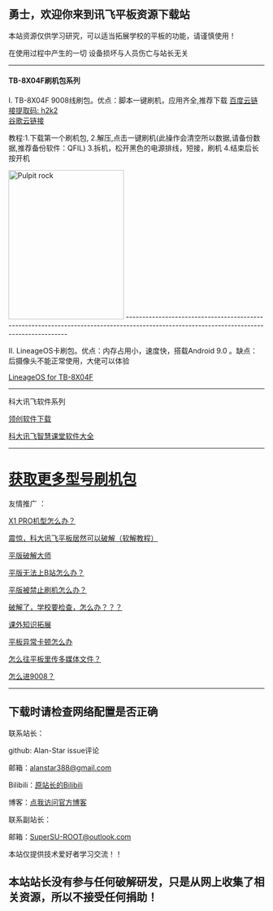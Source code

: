 ## 勇士，欢迎你来到讯飞平板资源下载站

本站资源仅供学习研究，可以适当拓展学校的平板的功能，请谨慎使用！

在使用过程中产生的一切 设备损坏与人员伤亡与站长无关


----------------------------------------------------------------------------------------------------------------------------------------

#### TB-8X04F刷机包系列
I.  TB-8X04F 9008线刷包。优点：脚本一键刷机，应用齐全,推荐下载
<a href="" target="_blank" title="百度云链接提取码: h2k2">百度云链接提取码: h2k2</a>  
<a href="https://drive.google.com/file/d/1olprA6vzLFtjxfLyjDLF0NDvdITqaLS_/view?usp=sharing" target="_blank" title="谷歌云链接">谷歌云链接</a>
 
 教程:1.下载第一个刷机包,
      2.解压,点击一键刷机(此操作会清空所以数据,请备份数据,推荐备份软件：QFIL)
      3.拆机，松开黑色的电源排线，短接，刷机
      4.结束后长按开机




<img src="https://s1.ax1x.com/2020/07/30/auXj9x.md.jpg" alt="Pulpit rock" width="227" height="294">
------------------------------------------------------------------------------------------------------------------------------------------

II.  LineageOS卡刷包。优点：内存占用小，速度快，搭载Android 9.0 。缺点：后摄像头不能正常使用，大佬可以体验 


<a href="https://drive.google.com/open?id=1_7qLYCxBkZxmFQ01xOwQFCUxhjXa7gRS" target="_blank" title="LineageOS for TB-8X04F">LineageOS for TB-8X04F</a>
 


----------------------------------------------------------------------------------------------------------------------------------------
科大讯飞软件系列

 <a href="https://drive.google.com/open?id=1-s-YK2Xkwygvx8oYPcVSoEBhw29kqaB5" target="_blank" title="领创软件下载">领创软件下载</a>


<a href="https://drive.google.com/open?id=14z_c_DmFHYDxpDizbG3wpoDztOzZBUd7" target="_blank" title="科大讯飞智慧课堂软件大全">科大讯飞智慧课堂软件大全</a>


---------------------------------------------------------------------------------------------------------------------------------------

# <a href="https://mirrors.lolinet.com/" target="_blank" title="获取更多型号刷机包">获取更多型号刷机包</a>

友情推广 ：

<a href="https://supersuroot.github.io/" target="_blank" title="X1 PRO机型怎么办？">X1 PRO机型怎么办？</a>

<a href="https://github.com/Alan-Star/alan-star.github.io/raw/master/%E9%9C%87%E6%83%8A%EF%BC%8C%E5%8E%9F%E6%9D%A5%E7%A7%91%E5%A4%A7%E8%AE%AF%E9%A3%9E%E7%9A%84%E5%B9%B3%E6%9D%BF%E5%8F%AF%E4%BB%A5%E8%BF%99%E6%A0%B7%E7%8E%A9.docx" target="_blank" title="震惊，科大讯飞平板居然可以破解（软解教程）">震惊，科大讯飞平板居然可以破解（软解教程）</a>

<a href="https://github.com/Alan-Star/alan-star.github.io/raw/master/%E5%B9%B3%E6%9D%BF%E7%A0%B4%E8%A7%A3%E4%B8%80%E9%94%AE%E7%A0%B4%E8%A7%A3%E5%A4%A7%E5%B8%88.apk" target="_blank" title="平版破解大师">平版破解大师</a>

<a href="https://smllog.com/" target="_blank" title="平版无法上B站怎么办？">平版无法上B站怎么办？</a>

<a href="https://bbs.hltech.icu/" target="_blank" title="平版被禁止刷机怎么办？">平版被禁止刷机怎么办？</a>

<a href="https://drive.google.com/open?id=1-KaZrG4Jtzff9IR_MiZ4YnY0c_mWb0UL" target="_blank" title="破解了，学校要检查，怎么办？？？">破解了，学校要检查，怎么办？？？</a>

<a href="https://mfwt.xyz" target="_blank" title="课外知识拓展">课外知识拓展</a>

<a href="https://www.iflytek.com/index.html" target="_blank" title="平板异常卡顿怎么办">平板异常卡顿怎么办</a>

<a href="https://dev.azure.com/HomeworkCLI/HomeworkCLI" target="_blank" title="怎么往平板里传多媒体文件？">怎么往平板里传多媒体文件？</a>

<a href="https://lyrylo.com/tb-8x04f-flash/" target="_blank" title="怎么进9008？">怎么进9008？</a>

----------------------------------------------------------------------------------------------------------------------------------------



## 下载时请检查网络配置是否正确


联系站长：  

github: Alan-Star issue评论  

邮箱：alanstar388@gmail.com  

Bilibili：<a href="https://space.bilibili.com/481224375" target="_blank" title="原站长的Bilibili">原站长的Bilibili</a>  

博客：<a href="https://uniflytek.blogspot.com/" target="_blank" title="点我访问官方博客">点我访问官方博客</a>  

联系副站长：  

邮箱：SuperSU-ROOT@outlook.com  

本站仅提供技术爱好者学习交流！！  


## 本站站长没有参与任何破解研发，只是从网上收集了相关资源，所以不接受任何捐助！  



